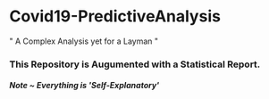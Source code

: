 # Covid19-PredictiveAnalysis
" A Complex Analysis yet for a Layman "  

### This Repository is Augumented with a Statistical Report.


##### Note ~ Everything is 'Self-Explanatory' 
